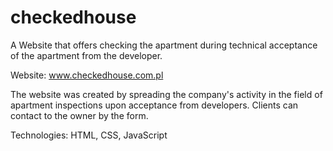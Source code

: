 # checkedhouse
A Website that offers checking the apartment during technical acceptance of the apartment from the developer.

Website: www.checkedhouse.com.pl

The website was created by spreading the company's activity in the field of apartment inspections upon acceptance from developers. Clients can contact to the owner by the form.

Technologies: HTML, CSS, JavaScript
